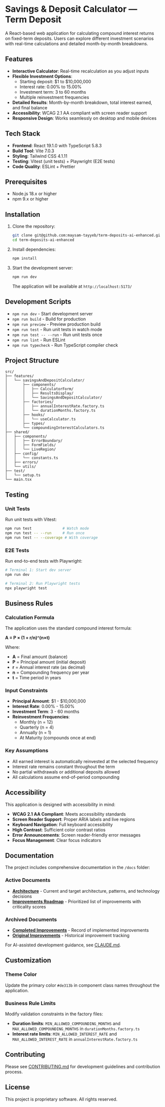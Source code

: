 # Savings & Deposit Calculator — Term Deposit 

A React-based web application for calculating compound interest returns on fixed-term deposits. Users can explore different investment scenarios with real-time calculations and detailed month-by-month breakdowns.

## Features

* **Interactive Calculator**: Real-time recalculation as you adjust inputs
* **Flexible Investment Options**:
  * Starting deposit: $1 to $10,000,000
  * Interest rate: 0.00% to 15.00%
  * Investment term: 3 to 60 months
  * Multiple reinvestment frequencies
* **Detailed Results**: Month-by-month breakdown, total interest earned, and final balance
* **Accessibility**: WCAG 2.1 AA compliant with screen reader support
* **Responsive Design**: Works seamlessly on desktop and mobile devices

## Tech Stack

* **Frontend**: React 19.1.0 with TypeScript 5.8.3
* **Build Tool**: Vite 7.0.3
* **Styling**: Tailwind CSS 4.1.11
* **Testing**: Vitest (unit tests) + Playwright (E2E tests)
* **Code Quality**: ESLint + Prettier

## Prerequisites

* Node.js 18.x or higher
* npm 9.x or higher

## Installation

1. Clone the repository:

   ```bash
   git clone git@github.com:maysam-tayyeb/term-deposits-ai-enhanced.git
   cd term-deposits-ai-enhanced
   ```

2. Install dependencies:

   ```bash
   npm install
   ```

3. Start the development server:

   ```bash
   npm run dev
   ```

   The application will be available at `http://localhost:5173/`

## Development Scripts

* `npm run dev` - Start development server
* `npm run build` - Build for production
* `npm run preview` - Preview production build
* `npm run test` - Run unit tests in watch mode
* `npm run test -- --run` - Run unit tests once
* `npm run lint` - Run ESLint
* `npm run typecheck` - Run TypeScript compiler check

## Project Structure

```
src/
├── features/
│   └── savingsAndDepositCalculator/
│       ├── components/
│       │   ├── CalculatorForm/
│       │   ├── ResultsDisplay/
│       │   └── SavingsAndDepositCalculator/
│       ├── factories/
│       │   ├── annualInterestRate.factory.ts
│       │   └── durationMonths.factory.ts
│       ├── hooks/
│       │   └── useCalculator.ts
│       ├── types/
│       └── compoundingInterestCalculators.ts
├── shared/
│   ├── components/
│   │   ├── ErrorBoundary/
│   │   ├── FormFields/
│   │   └── LiveRegion/
│   ├── config/
│   │   └── constants.ts
│   ├── errors/
│   └── utils/
├── test/
│   └── setup.ts
└── main.tsx
```

## Testing

### Unit Tests

Run unit tests with Vitest:

```bash
npm run test              # Watch mode
npm run test -- --run     # Run once
npm run test -- --coverage # With coverage
```

### E2E Tests

Run end-to-end tests with Playwright:

```bash
# Terminal 1: Start dev server
npm run dev

# Terminal 2: Run Playwright tests
npx playwright test
```

## Business Rules

### Calculation Formula

The application uses the standard compound interest formula:

**A = P × (1 + r/n)^(n×t)**

Where:
* **A** = Final amount (balance)
* **P** = Principal amount (initial deposit)
* **r** = Annual interest rate (as decimal)
* **n** = Compounding frequency per year
* **t** = Time period in years

### Input Constraints

* **Principal Amount**: $1 - $10,000,000
* **Interest Rate**: 0.00% - 15.00%
* **Investment Term**: 3 - 60 months
* **Reinvestment Frequencies**:
  * Monthly (n = 12)
  * Quarterly (n = 4)
  * Annually (n = 1)
  * At Maturity (compounds once at end)

### Key Assumptions

* All earned interest is automatically reinvested at the selected frequency
* Interest rate remains constant throughout the term
* No partial withdrawals or additional deposits allowed
* All calculations assume end-of-period compounding

## Accessibility

This application is designed with accessibility in mind:

* **WCAG 2.1 AA Compliant**: Meets accessibility standards
* **Screen Reader Support**: Proper ARIA labels and live regions
* **Keyboard Navigation**: Full keyboard accessibility
* **High Contrast**: Sufficient color contrast ratios
* **Error Announcements**: Screen reader-friendly error messages
* **Focus Management**: Clear focus indicators

## Documentation

The project includes comprehensive documentation in the `/docs` folder:

### Active Documents
* **[Architecture](docs/ARCHITECTURE.md)** - Current and target architecture, patterns, and technology decisions
* **[Improvements Roadmap](docs/IMPROVEMENTS-V2.md)** - Prioritized list of improvements with criticality scores

### Archived Documents
* **[Completed Improvements](docs/archive/IMPROVEMENTS-COMPLETED.md)** - Record of implemented improvements
* **[Original Improvements](docs/archive/IMPROVEMENTS-ORIGINAL.md)** - Historical improvement tracking

For AI-assisted development guidance, see [CLAUDE.md](CLAUDE.md).

## Customization

### Theme Color
Update the primary color `#de313b` in component class names throughout the application.

### Business Rule Limits
Modify validation constraints in the factory files:
* **Duration limits**: `MIN_ALLOWED_COMPOUNDING_MONTHS` and `MAX_ALLOWED_COMPOUNDING_MONTHS` in `durationMonths.factory.ts`
* **Interest rate limits**: `MIN_ALLOWED_INTEREST_RATE` and `MAX_ALLOWED_INTEREST_RATE` in `annualInterestRate.factory.ts`

## Contributing

Please see [CONTRIBUTING.md](CONTRIBUTING.md) for development guidelines and contribution process.

## License

This project is proprietary software. All rights reserved.